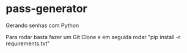 # pass-generator
Gerando senhas com Python


Para rodar basta fazer um Git Clone e em seguida rodar "pip install -r requirements.txt"
